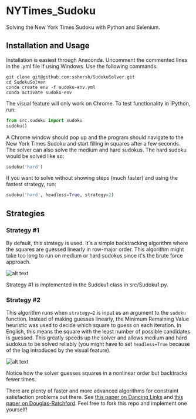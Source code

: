 # NYTimes_Sudoku

Solving the New York Times Sudoku with Python and Selenium.

## Installation and Usage

Installation is easiest through Anaconda. Uncomment the commented lines in the .yml file if using Windows. Use the following commands:

```console
git clone git@github.com:sshersh/SudokuSolver.git
cd SudokuSolver
conda create env -f sudoku-env.yml
conda activate sudoku-env
```

The visual feature will only work on Chrome. To test functionality in IPython, run: 
```python
from src.sudoku import sudoku
sudoku()
```

A Chrome window should pop up and the program should navigate to the New York Times Sudoku and start filling in squares after a few seconds. The solver can also solve the medium and hard sudokus. The hard sudoku would be solved like so: 
```python
sudoku('hard')
```

If you want to solve without showing steps (much faster) and using the fastest strategy, run:
```python
sudoku('hard', headless=True, strategy=2)
```

## Strategies

### Strategy \#1

By default, this strategy is used. It's a simple backtracking algorithm where the squares are guessed linearly in row-major order. This algorithm might take too long to run on medium or hard sudokus since it's the brute force approach. 

![alt text](https://github.com/sshersh/SudokuSolver/blob/master/sudoku2.gif)

Strategy \#1 is implemented in the Sudoku1 class in src/Sudoku1.py.

### Strategy \#2

This algorithm runs when `strategy=2` is input as an argument to the `sudoku` function. Instead of making guesses linearly, the Minimum Remaining Value heuristic was used to decide which square to guess on each iteration. In English, this means the square with the least number of possible candidates is guessed. This greatly speeds up the solver and allows medium and hard sudokus to be solved reliably (you might have to set `headless=True` because of the lag introduced by the visual feature).  
 
![alt text](https://github.com/sshersh/SudokuSolver/blob/master/sudoku1.gif)

Notice how the solver guesses squares in a nonlinear order but backtracks fewer times. 

There are plenty of faster and more advanced algorithms for constraint satisfaction problems out there. See [this paper on Dancing Links](https://www.diva-portal.org/smash/record.jsf?pid=diva2%3A770655&dswid=-4630) and [this paper on Douglas-Ratchford](https://arxiv.org/abs/1305.2657). Feel free to fork this repo and implement one yourself!
